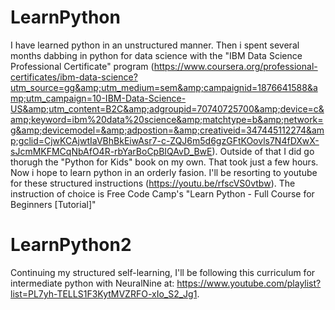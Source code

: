 # LearnPython
I have learned python in an unstructured manner. Then i spent several months dabbing in python for data science with the "IBM Data Science Professional Certificate" program (https://www.coursera.org/professional-certificates/ibm-data-science?utm_source=gg&amp;utm_medium=sem&amp;campaignid=1876641588&amp;utm_campaign=10-IBM-Data-Science-US&amp;utm_content=B2C&amp;adgroupid=70740725700&amp;device=c&amp;keyword=ibm%20data%20science&amp;matchtype=b&amp;network=g&amp;devicemodel=&amp;adpostion=&amp;creativeid=347445112274&amp;gclid=CjwKCAjwtIaVBhBkEiwAsr7-c-ZQJ6m5d6gzGFtKOovls7N4fDXwX-sJcmMKFMCqNbAfO4R-rbYarBoCpBIQAvD_BwE). Outside of that I did go thorugh the "Python for Kids" book on my own. That took just a few hours.  Now i hope to learn python in an orderly fasion. I'll be resorting to youtube for these structured instructions (https://youtu.be/rfscVS0vtbw).  The instruction of choice is Free Code Camp's "Learn Python - Full Course for Beginners [Tutorial]"

# LearnPython2
Continuing my structured self-learning, I'll be following this curriculum for intermediate python with NeuralNine at: https://www.youtube.com/playlist?list=PL7yh-TELLS1F3KytMVZRFO-xIo_S2_Jg1.
